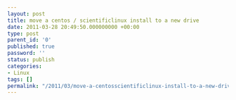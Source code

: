 ```yaml
---
layout: post
title: move a centos / scientificlinux install to a new drive
date: 2011-03-28 20:49:50.000000000 +00:00
type: post
parent_id: '0'
published: true
password: ''
status: publish
categories:
- Linux
tags: []
permalink: "/2011/03/move-a-centosscientificlinux-install-to-a-new-drive/"
---
```

